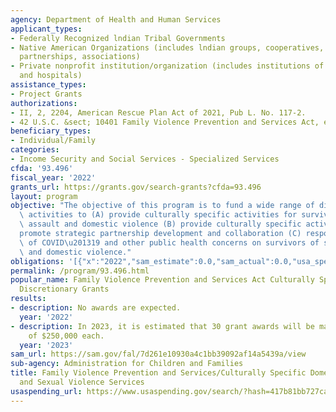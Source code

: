 ```yaml
---
agency: Department of Health and Human Services
applicant_types:
- Federally Recognized lndian Tribal Governments
- Native American Organizations (includes lndian groups, cooperatives, corporations,
  partnerships, associations)
- Private nonprofit institution/organization (includes institutions of higher education
  and hospitals)
assistance_types:
- Project Grants
authorizations:
- II, 2, 2204, American Rescue Plan Act of 2021, Pub L. No. 117-2.
- 42 U.S.C. &sect; 10401 Family Violence Prevention and Services Act, et seq.
beneficiary_types:
- Individual/Family
categories:
- Income Security and Social Services - Specialized Services
cfda: '93.496'
fiscal_year: '2022'
grants_url: https://grants.gov/search-grants?cfda=93.496
layout: program
objective: "The objective of this program is to fund a wide range of discretionary\
  \ activities to (A) provide culturally specific activities for survivors of sexual\
  \ assault and domestic violence (B) provide culturally specific activities to\n\
  promote strategic partnership development and collaboration (C) respond to the impact\
  \ of COVID\u201319 and other public health concerns on survivors of sexual assault\
  \ and domestic violence."
obligations: '[{"x":"2022","sam_estimate":0.0,"sam_actual":0.0,"usa_spending_actual":50200000.0},{"x":"2023","sam_estimate":7500000.0,"sam_actual":0.0,"usa_spending_actual":0.0},{"x":"2024","sam_estimate":7500000.0,"sam_actual":0.0,"usa_spending_actual":0.0}]'
permalink: /program/93.496.html
popular_name: Family Violence Prevention and Services Act Culturally Specific Services
  Discretionary Grants
results:
- description: No awards are expected.
  year: '2022'
- description: In 2023, it is estimated that 30 grant awards will be made in the amount
    of $250,000 each.
  year: '2023'
sam_url: https://sam.gov/fal/7d261e10930a4c1bb39092af14a5439a/view
sub-agency: Administration for Children and Families
title: Family Violence Prevention and Services/Culturally Specific Domestic Violence
  and Sexual Violence Services
usaspending_url: https://www.usaspending.gov/search/?hash=417b81bb727ca5b98e5e927bb2f29b08
---
```

